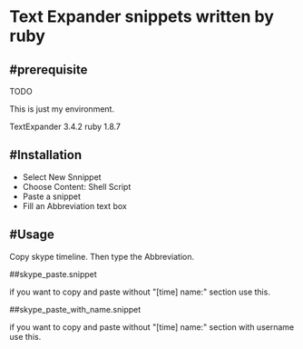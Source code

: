 Text Expander snippets written by ruby
===========================
#prerequisite
-----------------
TODO

This is just my environment.

TextExpander 3.4.2
ruby 1.8.7

#Installation
-----------------
* Select New Snnippet 
* Choose Content: Shell Script
* Paste a snippet
* Fill an Abbreviation text box


#Usage
-----------------
Copy skype timeline.
Then type the Abbreviation. 

##skype_paste.snippet

if you want to copy and paste without "[time] name:" section use this.

##skype_paste_with_name.snippet

if you want to copy and paste without "[time] name:" section with username use this.
